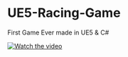 # UE5-Racing-Game
First Game Ever made in UE5 &amp; C#

[![Watch the video](https://github.com/KMarcjanowicz/UE5-Racing-Game/assets/51883166/ecda94ab-50fb-4410-a5b7-10d5a2d4abb8)](https://youtu.be/RbevWUMTGfs)
